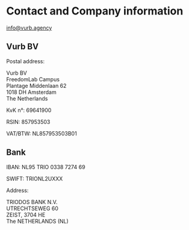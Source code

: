 # Contact and Company information

[info@vurb.agency](mailto:info@vurb.agency)

## Vurb BV

Postal address:

Vurb BV  
FreedomLab Campus  
Plantage Middenlaan 62  
1018 DH Amsterdam  
The Netherlands

KvK n°: 69641900

RSIN: 857953503

VAT/BTW: NL857953503B01

## Bank

IBAN: NL95 TRIO 0338 7274 69

SWIFT: TRIONL2UXXX

Address:

TRIODOS BANK N.V.  
UTRECHTSEWEG 60  
ZEIST, 3704 HE  
The NETHERLANDS (NL)
